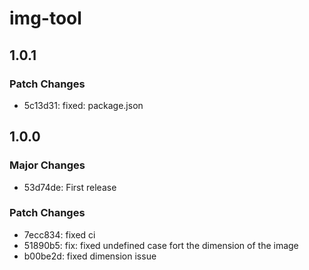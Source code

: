 # img-tool

## 1.0.1

### Patch Changes

- 5c13d31: fixed: package.json

## 1.0.0

### Major Changes

- 53d74de: First release

### Patch Changes

- 7ecc834: fixed ci
- 51890b5: fix: fixed undefined case fort the dimension of the image
- b00be2d: fixed dimension issue
